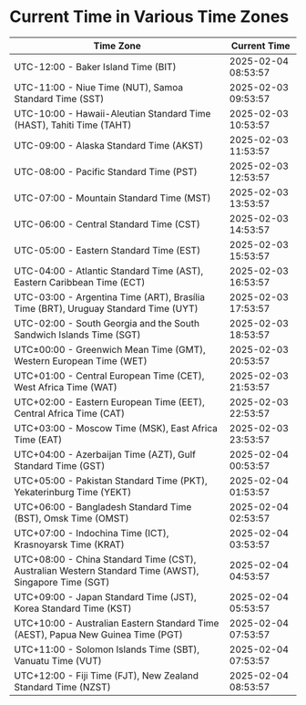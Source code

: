 # Current Time in Various Time Zones

| Time Zone | Current Time |
|-----------|--------------|
| UTC-12:00 - Baker Island Time (BIT) | 2025-02-04 08:53:57 |
| UTC-11:00 - Niue Time (NUT), Samoa Standard Time (SST) | 2025-02-03 09:53:57 |
| UTC-10:00 - Hawaii-Aleutian Standard Time (HAST), Tahiti Time (TAHT) | 2025-02-03 10:53:57 |
| UTC-09:00 - Alaska Standard Time (AKST) | 2025-02-03 11:53:57 |
| UTC-08:00 - Pacific Standard Time (PST) | 2025-02-03 12:53:57 |
| UTC-07:00 - Mountain Standard Time (MST) | 2025-02-03 13:53:57 |
| UTC-06:00 - Central Standard Time (CST) | 2025-02-03 14:53:57 |
| UTC-05:00 - Eastern Standard Time (EST) | 2025-02-03 15:53:57 |
| UTC-04:00 - Atlantic Standard Time (AST), Eastern Caribbean Time (ECT) | 2025-02-03 16:53:57 |
| UTC-03:00 - Argentina Time (ART), Brasília Time (BRT), Uruguay Standard Time (UYT) | 2025-02-03 17:53:57 |
| UTC-02:00 - South Georgia and the South Sandwich Islands Time (SGT) | 2025-02-03 18:53:57 |
| UTC±00:00 - Greenwich Mean Time (GMT), Western European Time (WET) | 2025-02-03 20:53:57 |
| UTC+01:00 - Central European Time (CET), West Africa Time (WAT) | 2025-02-03 21:53:57 |
| UTC+02:00 - Eastern European Time (EET), Central Africa Time (CAT) | 2025-02-03 22:53:57 |
| UTC+03:00 - Moscow Time (MSK), East Africa Time (EAT) | 2025-02-03 23:53:57 |
| UTC+04:00 - Azerbaijan Time (AZT), Gulf Standard Time (GST) | 2025-02-04 00:53:57 |
| UTC+05:00 - Pakistan Standard Time (PKT), Yekaterinburg Time (YEKT) | 2025-02-04 01:53:57 |
| UTC+06:00 - Bangladesh Standard Time (BST), Omsk Time (OMST) | 2025-02-04 02:53:57 |
| UTC+07:00 - Indochina Time (ICT), Krasnoyarsk Time (KRAT) | 2025-02-04 03:53:57 |
| UTC+08:00 - China Standard Time (CST), Australian Western Standard Time (AWST), Singapore Time (SGT) | 2025-02-04 04:53:57 |
| UTC+09:00 - Japan Standard Time (JST), Korea Standard Time (KST) | 2025-02-04 05:53:57 |
| UTC+10:00 - Australian Eastern Standard Time (AEST), Papua New Guinea Time (PGT) | 2025-02-04 07:53:57 |
| UTC+11:00 - Solomon Islands Time (SBT), Vanuatu Time (VUT) | 2025-02-04 07:53:57 |
| UTC+12:00 - Fiji Time (FJT), New Zealand Standard Time (NZST) | 2025-02-04 08:53:57 |
